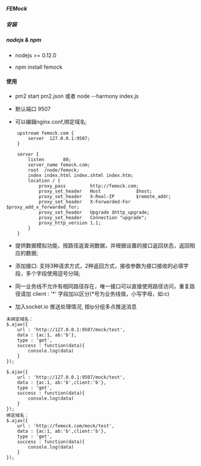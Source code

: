 ##### FEMock

##### 安装

##### nodejs & npm

* nodejs >= 0.12.0

* npm install femock

#### 使用

* pm2 start pm2.json 或者 node --harmony index.js

* 默认端口 9507

* 可以编辑nginx.conf,绑定域名; 

````
    upstream femock.com {
        server  127.0.0.1:9507;
    }

    server {
        listen       80;
        server_name femock.com;
        root  /node/femock;
        index index.html index.shtml index.htm;
        location / {
            proxy_pass         http://femock.com; 
            proxy_set_header   Host             $host; 
            proxy_set_header   X-Real-IP        $remote_addr; 
            proxy_set_header   X-Forwarded-For  $proxy_add_x_forwarded_for;
            proxy_set_header   Upgrade $http_upgrade;
            proxy_set_header   Connection "upgrade";
            proxy_http_version 1.1;
        }
    }
````

* 提供数据模拟功能，按路径返查询数据，并根据设置的接口返回状态，返回相应的数据;

* 添加接口: 支持3种请求方式，2种返回方式，接收参数为接口接收的必填字段，多个字段使用逗号分隔;

* 同一业务线不允许有相同路径存在，唯一接口可以直接使用路径访问，重复路径请加 client : '*' 字段加以区分(*号为业务线值，小写字母，如:c)

* 加入socket.io 推送处理情况, 按ip分组多点推送消息
 
````
未绑定域名：
$.ajax({
    url : 'http://127.0.0.1:9507/mock/test',
    data : {ac:1, ab:'b'},
    type : 'get',
    success : function(data){
        console.log(data)
    }
});

$.ajax({
    url : 'http://127.0.0.1:9507/mock/test',
    data : {ac:1, ab:'b',client:'b'},
    type : 'get',
    success : function(data){
        console.log(data)
    }
});
绑定域名：
$.ajax({
    url : 'http://femock.com/mock/test',
    data : {ac:1, ab:'b',client:'b'},
    type : 'get',
    success : function(data){
        console.log(data)
    }
});
````